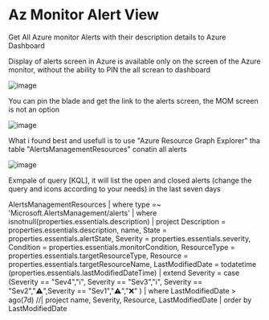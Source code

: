 # Az Monitor Alert View
Get All Azure monitor Alerts  with their description details to Azure Dashboard


Display of alerts screen in Azure is available only on the screen of the Azure monitor, without the ability to PIN the all screan to dashboard 

![image](https://user-images.githubusercontent.com/24368496/135747723-2127fbe5-bfaa-4f58-b495-6a60f7e15165.png)

You can pin the blade and get the link to the alerts screen, the MOM screen is not an option

![image](https://user-images.githubusercontent.com/24368496/135748520-f1b657fd-a587-4eea-8cb8-28f5653187af.png)

What i found best and usefull is to use "Azure Resource Graph Explorer" tha table "AlertsManagementResources" conatin all alerts

![image](https://user-images.githubusercontent.com/24368496/135749912-504dd3eb-ffa9-4b5f-9e74-2823c368b28f.png)

Exmpale of query [KQL], it will list the open and closed alerts (change the query and icons according to your needs) in the last seven days

AlertsManagementResources
| where type =~ 'Microsoft.AlertsManagement/alerts'
| where isnotnull(properties.essentials.description)
| project Description = properties.essentials.description, name, State = properties.essentials.alertState, Severity = properties.essentials.severity, Condition = properties.essentials.monitorCondition, ResourceType = properties.essentials.targetResourceType, Resource = properties.essentials.targetResourceName, LastModifiedDate = todatetime (properties.essentials.lastModifiedDateTime)
| extend Severity = case (Severity == "Sev4","ℹ️", Severity == "Sev3","ℹ️", Severity == "Sev2","⚠️",Severity == "Sev1","⚠️","❌" )
| where LastModifiedDate > ago(7d)
//| project name, Severity, Resource, LastModifiedDate
| order by LastModifiedDate



